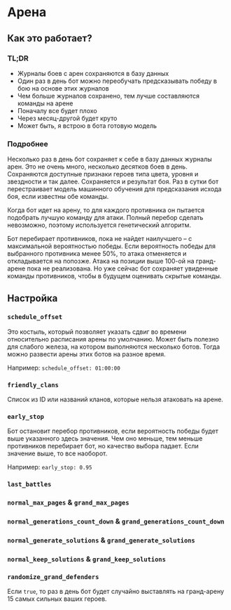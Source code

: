 # Арена

## Как это работает?

### TL;DR

- Журналы боев с арен сохраняются в базу данных
- Один раз в день бот можно переобучать предсказывать победу в бою на основе этих журналов
- Чем больше журналов сохранено, тем лучше составляются команды на арене
- Поначалу все будет плохо
- Через месяц-другой будет круто
- Может быть, я встрою в бота готовую модель

### Подробнее

Несколько раз в день бот сохраняет к себе в базу данных журналы арен. Это не очень много, несколько десятков боев в день. Сохраняются доступные признаки героев типа цвета, уровня и звездности и так далее. Сохраняется и результат боя. Раз в сутки бот перестраивает модель машинного обучения для предсказания исхода боя, если известны обе команды.

Когда бот идет на арену, то для каждого противника он пытается подобрать лучшую команду для атаки. Полный перебор сделать невозможно, поэтому используется генетический алгоритм.

Бот перебирает противников, пока не найдет наилучшего – с максимальной вероятностью победы. Если вероятность победы для выбранного противника менее 50%, то атака отменяется и откладывается на попозже. Атака на позиции выше 100-ой на гранд-арене пока не реализована. Но уже сейчас бот сохраняет увиденные команды противников, чтобы в будущем оценивать скрытые команды.

## Настройка

### `schedule_offset`

Это костыль, который позволяет указать сдвиг во времени относительно расписания арены по умолчанию. Может быть полезно для слабого железа, на котором выполняются несколько ботов. Тогда можно развести арены этих ботов на разное время.

Например: `schedule_offset: 01:00:00`

### `friendly_clans`

Список из ID или названий кланов, которые нельзя атаковать на арене.

### `early_stop`

Бот остановит перебор противников, если вероятность победы будет выше указанного здесь значения. Чем оно меньше, тем меньше противников перебирает бот, но качество выбора падает. Если значение выше, то все наоборот.

Например: `early_stop: 0.95`

### `last_battles`

### `normal_max_pages` & `grand_max_pages`

### `normal_generations_count_down` & `grand_generations_count_down`

### `normal_generate_solutions` & `grand_generate_solutions`

### `normal_keep_solutions` & `grand_keep_solutions`

### `randomize_grand_defenders`

Если `true`, то раз в день бот будет случайно выставлять на гранд-арену 15 самых сильных ваших героев.

